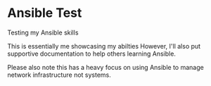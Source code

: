 # Ansible Test
 Testing my Ansible skills 
 
 This is essentially me showcasing my abilties
However, I'll also put supportive documentation to help others learning Ansible. 

Please also note this has a heavy focus on using Ansible to manage network infrastructure not systems. 
 
